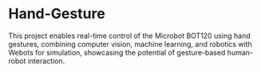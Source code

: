 # Hand-Gesture
This project enables real-time control of the Microbot BOT120 using hand gestures, combining computer vision, machine learning, and robotics with Webots for simulation, showcasing the potential of gesture-based human-robot interaction.
